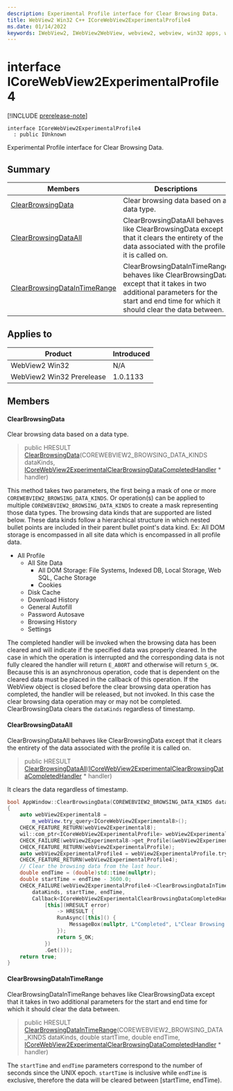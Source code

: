 ```yaml
---
description: Experimental Profile interface for Clear Browsing Data.
title: WebView2 Win32 C++ ICoreWebView2ExperimentalProfile4
ms.date: 01/14/2022
keywords: IWebView2, IWebView2WebView, webview2, webview, win32 apps, win32, edge, ICoreWebView2, ICoreWebView2Controller, browser control, edge html, ICoreWebView2ExperimentalProfile4
---
```


# interface ICoreWebView2ExperimentalProfile4

[!INCLUDE [prerelease-note](../includes/prerelease-note.md)]

```
interface ICoreWebView2ExperimentalProfile4
  : public IUnknown
```

Experimental Profile interface for Clear Browsing Data.

## Summary

 Members                        | Descriptions
--------------------------------|---------------------------------------------
[ClearBrowsingData](#clearbrowsingdata) | Clear browsing data based on a data type.
[ClearBrowsingDataAll](#clearbrowsingdataall) | ClearBrowsingDataAll behaves like ClearBrowsingData except that it clears the entirety of the data associated with the profile it is called on.
[ClearBrowsingDataInTimeRange](#clearbrowsingdataintimerange) | ClearBrowsingDataInTimeRange behaves like ClearBrowsingData except that it takes in two additional parameters for the start and end time for which it should clear the data between.

## Applies to

Product                         | Introduced
--------------------------------|---------------------------------------------
WebView2 Win32            |    N/A
WebView2 Win32 Prerelease |    1.0.1133

## Members

#### ClearBrowsingData

Clear browsing data based on a data type.

> public HRESULT [ClearBrowsingData](#clearbrowsingdata)(COREWEBVIEW2_BROWSING_DATA_KINDS dataKinds, [ICoreWebView2ExperimentalClearBrowsingDataCompletedHandler](icorewebview2experimentalclearbrowsingdatacompletedhandler.md) * handler)

This method takes two parameters, the first being a mask of one or more `COREWEBVIEW2_BROWSING_DATA_KINDS`. Or operation(s) can be applied to multiple `COREWEBVIEW2_BROWSING_DATA_KINDS` to create a mask representing those data types. The browsing data kinds that are supported are listed below. These data kinds follow a hierarchical structure in which nested bullet points are included in their parent bullet point's data kind. Ex: All DOM storage is encompassed in all site data which is encompassed in all profile data.

* All Profile
  * All Site Data
    * All DOM Storage: File Systems, Indexed DB, Local Storage, Web SQL, Cache Storage
    * Cookies
  * Disk Cache
  * Download History
  * General Autofill
  * Password Autosave
  * Browsing History
  * Settings

The completed handler will be invoked when the browsing data has been cleared and will indicate if the specified data was properly cleared. In the case in which the operation is interrupted and the corresponding data is not fully cleared the handler will return `E_ABORT` and otherwise will return `S_OK`. Because this is an asynchronous operation, code that is dependent on the cleared data must be placed in the callback of this operation. If the WebView object is closed before the clear browsing data operation has completed, the handler will be released, but not invoked. In this case the clear browsing data operation may or may not be completed. ClearBrowsingData clears the `dataKinds` regardless of timestamp.

#### ClearBrowsingDataAll

ClearBrowsingDataAll behaves like ClearBrowsingData except that it clears the entirety of the data associated with the profile it is called on.

> public HRESULT [ClearBrowsingDataAll](#clearbrowsingdataall)([ICoreWebView2ExperimentalClearBrowsingDataCompletedHandler](icorewebview2experimentalclearbrowsingdatacompletedhandler.md) * handler)

It clears the data regardless of timestamp.

```cpp
bool AppWindow::ClearBrowsingData(COREWEBVIEW2_BROWSING_DATA_KINDS dataKinds)
{
    auto webView2Experimental8 =
        m_webView.try_query<ICoreWebView2Experimental8>();
    CHECK_FEATURE_RETURN(webView2Experimental8);
    wil::com_ptr<ICoreWebView2ExperimentalProfile> webView2ExperimentalProfile;
    CHECK_FAILURE(webView2Experimental8->get_Profile(&webView2ExperimentalProfile));
    CHECK_FEATURE_RETURN(webView2ExperimentalProfile);
    auto webView2ExperimentalProfile4 = webView2ExperimentalProfile.try_query<ICoreWebView2ExperimentalProfile4>();
    CHECK_FEATURE_RETURN(webView2ExperimentalProfile4);
    // Clear the browsing data from the last hour.
    double endTime = (double)std::time(nullptr);
    double startTime = endTime - 3600.0;
    CHECK_FAILURE(webView2ExperimentalProfile4->ClearBrowsingDataInTimeRange(
        dataKinds, startTime, endTime,
        Callback<ICoreWebView2ExperimentalClearBrowsingDataCompletedHandler>(
            [this](HRESULT error)
                -> HRESULT {
                RunAsync([this]() {
                    MessageBox(nullptr, L"Completed", L"Clear Browsing Data", MB_OK);
                });
                return S_OK;
            })
            .Get()));
    return true;
}
```

#### ClearBrowsingDataInTimeRange

ClearBrowsingDataInTimeRange behaves like ClearBrowsingData except that it takes in two additional parameters for the start and end time for which it should clear the data between.

> public HRESULT [ClearBrowsingDataInTimeRange](#clearbrowsingdataintimerange)(COREWEBVIEW2_BROWSING_DATA_KINDS dataKinds, double startTime, double endTime, [ICoreWebView2ExperimentalClearBrowsingDataCompletedHandler](icorewebview2experimentalclearbrowsingdatacompletedhandler.md) * handler)

The `startTime` and `endTime` parameters correspond to the number of seconds since the UNIX epoch. `startTime` is inclusive while `endTime` is exclusive, therefore the data will be cleared between [startTime, endTime).

